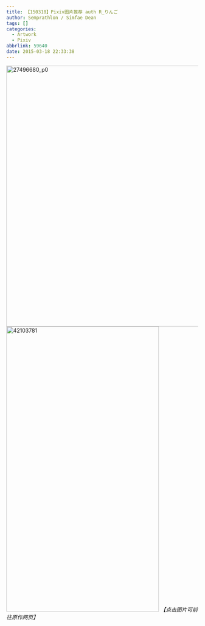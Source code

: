 ```yaml
---
title: 【150318】Pixiv图片推荐 auth R_りんご
author: Semprathlon / Simfae Dean
tags: []
categories:
  - Artwork
  - Pixiv
abbrlink: 59640
date: 2015-03-18 22:33:38
---
```

<a href="http://www.pixiv.net/member_illust.php?mode=medium&amp;illust_id=27496680"><img src="__ASSETS_HOST_NAME__/2015/03/27496680_p0.jpg" alt="27496680_p0" width="600" height="686" class="alignnone size-full wp-image-172" /></a>
<a href="http://www.pixiv.net/member_illust.php?mode=medium&amp;illust_id=42103781"><img src="__ASSETS_HOST_NAME__/2015/03/42103781.png" alt="42103781" width="401" height="750" class="alignnone size-full wp-image-173" /></a>
<em>【点击图片可前往原作网页】</em>
